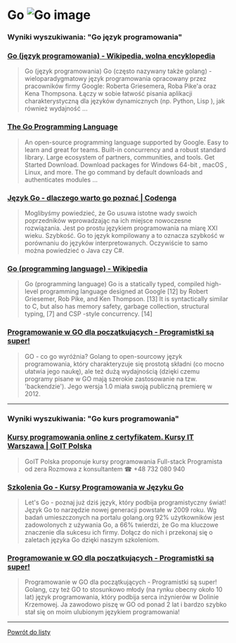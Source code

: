 # Go ![Go image](https://www.tiobe.com/wp-content/themes/tiobe/tiobe-index/images/Go.png)

### Wyniki wyszukiwania: "Go język programowania" 

### [Go (język programowania) - Wikipedia, wolna encyklopedia](https://pl.wikipedia.org/wiki/Go_(język_programowania)) 

 > Go (język programowania) Go (często nazywany także golang) - wieloparadygmatowy język programowania opracowany przez pracowników firmy Google: Roberta Griesemera, Roba Pike'a oraz Kena Thompsona. Łączy w sobie łatwość pisania aplikacji charakterystyczną dla języków dynamicznych (np. Python, Lisp ), jak również wydajność ...




### [The Go Programming Language](https://go.dev/) 

 > An open-source programming language supported by Google. Easy to learn and great for teams. Built-in concurrency and a robust standard library. Large ecosystem of partners, communities, and tools. Get Started Download. Download packages for Windows 64-bit , macOS , Linux, and more. The go command by default downloads and authenticates modules ...




### [Język Go - dlaczego warto go poznać | Codenga](https://codenga.pl/artykuly/poradniki/jezyk_go_dlaczego_wart_go_poznac) 

 > Moglibyśmy powiedzieć, że Go usuwa istotne wady swoich poprzedników wprowadzając na ich miejsce nowoczesne rozwiązania. Jest po prostu językiem programowania na miarę XXI wieku. Szybkość. Go to język kompilowany a to oznacza szybkość w porównaniu do języków interpretowanych. Oczywiście to samo można powiedzieć o Java czy C#.




### [Go (programming language) - Wikipedia](https://en.wikipedia.org/wiki/Go_(programming_language)) 

 > Go (programming language) Go is a statically typed, compiled high-level programming language designed at Google [12] by Robert Griesemer, Rob Pike, and Ken Thompson. [13] It is syntactically similar to C, but also has memory safety, garbage collection, structural typing, [7] and CSP -style concurrency. [14]




### [Programowanie w GO dla początkujących - Programistki są super!](https://programistkisasuper.pl/programowanie-w-go-dla-poczatkujacych/) 

 > GO - co go wyróżnia? Golang to open-sourcowy język programowania, który charakteryzuje się prostotą składni (co mocno ułatwia jego naukę), ale też dużą wydajnością (dzięki czemu programy pisane w GO mają szerokie zastosowanie na tzw. 'backendzie'). Jego wersja 1.0 miała swoją publiczną premierę w 2012.






---

### Wyniki wyszukiwania: "Go kurs programowania" 

### [Kursy programowania online z certyfikatem. Kursy IT Warszawa | GoIT Polska](https://goit.global/pl/) 

 > GoIT Polska proponuje kursy programowania Full-stack Programista od zera Rozmowa z konsultantem ☎ +48 732 080 940




### [Szkolenia Go - Kursy Programowania w Języku Go](https://www.comarch.pl/szkolenia/programowanie/go/) 

 > Let's Go - poznaj już dziś język, który podbija programistyczny świat! Język Go to narzędzie nowej generacji powstałe w 2009 roku. Wg badań umieszczonych na portalu golang.org 92% użytkowników jest zadowolonych z używania Go, a 66% twierdzi, że Go ma kluczowe znaczenie dla sukcesu ich firmy. Dołącz do nich i przekonaj się o zaletach języka Go dzięki naszym szkoleniom.




### [Programowanie w GO dla początkujących - Programistki są super!](https://programistkisasuper.pl/programowanie-w-go-dla-poczatkujacych/) 

 > Programowanie w GO dla początkujących - Programistki są super! Golang, czy też GO to stosunkowo młody (na rynku obecny około 10 lat) język programowania, który podbija serca inżynierów w Dolinie Krzemowej. Ja zawodowo piszę w GO od ponad 2 lat i bardzo szybko stał się on moim ulubionym językiem programowania!






---

 [Powrót do listy](../top20.md)